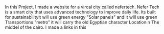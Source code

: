 In this Project, I made a website for a vircal city called nefertech.
Nefer Tech is a smart city that uses advanced technology to improve daily life. Its built for sustainabilityit will use green energy "Solar panels" and it will use green Transportions "metro"
it will carry the old Egyptian character Location n The middel of the cairo.
I made a links in this 
